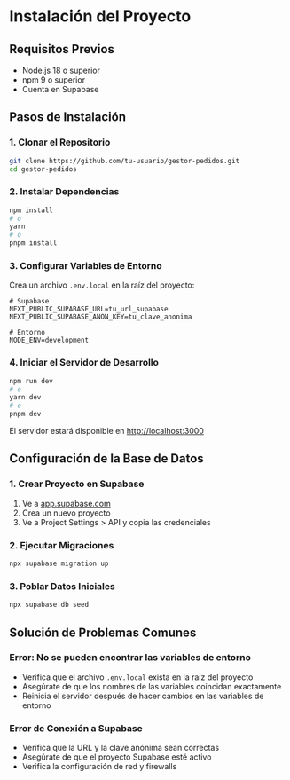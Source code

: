 # Instalación del Proyecto

## Requisitos Previos
- Node.js 18 o superior
- npm 9 o superior
- Cuenta en Supabase

## Pasos de Instalación

### 1. Clonar el Repositorio
```bash
git clone https://github.com/tu-usuario/gestor-pedidos.git
cd gestor-pedidos
```

### 2. Instalar Dependencias
```bash
npm install
# o
yarn
# o
pnpm install
```

### 3. Configurar Variables de Entorno
Crea un archivo `.env.local` en la raíz del proyecto:

```env
# Supabase
NEXT_PUBLIC_SUPABASE_URL=tu_url_supabase
NEXT_PUBLIC_SUPABASE_ANON_KEY=tu_clave_anonima

# Entorno
NODE_ENV=development
```

### 4. Iniciar el Servidor de Desarrollo
```bash
npm run dev
# o
yarn dev
# o
pnpm dev
```

El servidor estará disponible en [http://localhost:3000](http://localhost:3000)

## Configuración de la Base de Datos

### 1. Crear Proyecto en Supabase
1. Ve a [app.supabase.com](https://app.supabase.com)
2. Crea un nuevo proyecto
3. Ve a Project Settings > API y copia las credenciales

### 2. Ejecutar Migraciones
```bash
npx supabase migration up
```

### 3. Poblar Datos Iniciales
```bash
npx supabase db seed
```

## Solución de Problemas Comunes

### Error: No se pueden encontrar las variables de entorno
- Verifica que el archivo `.env.local` exista en la raíz del proyecto
- Asegúrate de que los nombres de las variables coincidan exactamente
- Reinicia el servidor después de hacer cambios en las variables de entorno

### Error de Conexión a Supabase
- Verifica que la URL y la clave anónima sean correctas
- Asegúrate de que el proyecto Supabase esté activo
- Verifica la configuración de red y firewalls
